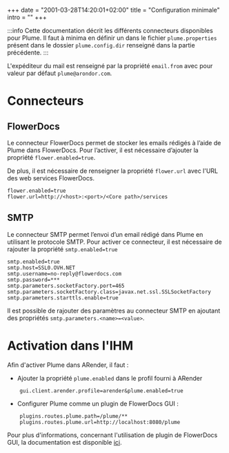 +++
date = "2001-03-28T14:20:01+02:00"
title = "Configuration minimale"
intro = ""
+++

:::info
Cette documentation décrit les différents connecteurs disponibles pour Plume. Il faut à minima en définir un dans le fichier ``plume.properties`` présent dans le dossier ``plume.config.dir`` renseigné dans la partie précédente.
:::

L'expéditeur du mail est renseigné par la propriété ``email.from`` avec pour valeur par défaut ``plume@arondor.com``.

# Connecteurs 

## FlowerDocs

Le connecteur FlowerDocs permet de stocker les emails rédigés à l’aide de Plume dans FlowerDocs.
Pour l’activer, il est nécessaire d’ajouter la propriété `flower.enabled=true`. 

De plus, il est nécessaire de renseigner la propriété `flower.url` avec l'URL des web services FlowerDocs. 

```properties
flower.enabled=true
flower.url=http://<host>:<port>/<Core path>/services
```

## SMTP

Le connecteur SMTP permet l’envoi d’un email rédigé dans Plume en utilisant le protocole SMTP.
Pour activer ce connecteur, il est nécessaire de rajouter la propriété `smtp.enabled=true`

```properties
smtp.enabled=true
smtp.host=SSL0.OVH.NET
smtp.username=no-reply@flowerdocs.com
smtp.password=***
smtp.parameters.socketFactory.port=465
smtp.parameters.socketFactory.class=javax.net.ssl.SSLSocketFactory
smtp.parameters.starttls.enable=true
```

Il est possible de rajouter des paramètres au connecteur SMTP en ajoutant des propriétés `smtp.parameters.<name>=<value>`.


# Activation dans l'IHM

Afin d'activer Plume dans ARender, il faut  : 
	
* Ajouter la propriété ``plume.enabled`` dans le profil fourni à ARender  

```properties
	gui.client.arender.profile=arender&plume.enabled=true
```

* Configurer Plume comme un plugin de FlowerDocs GUI : 

```properties
	plugins.routes.plume.path=/plume/**
	plugins.routes.plume.url=http://localhost:8080/plume
```

Pour plus d'informations, concernant l'utilisation de plugin de FlowerDocs GUI, la documentation est disponible  [ici](broken-link.md). 
